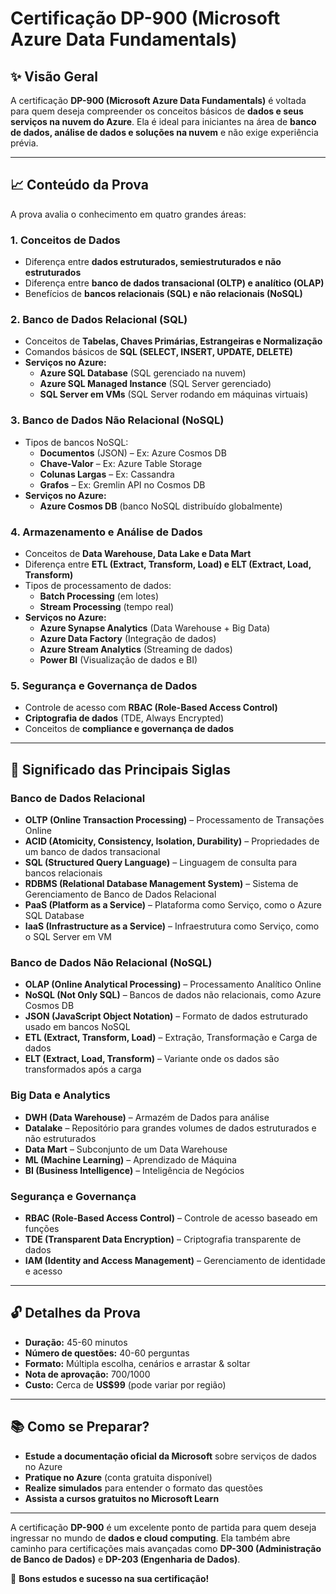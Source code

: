 # **Certificação DP-900 (Microsoft Azure Data Fundamentals)**

## **✨ Visão Geral**

A certificação **DP-900 (Microsoft Azure Data Fundamentals)** é voltada para quem deseja compreender os conceitos básicos de **dados e seus serviços na nuvem do Azure**. Ela é ideal para iniciantes na área de **banco de dados, análise de dados e soluções na nuvem** e não exige experiência prévia.

---

## **📈 Conteúdo da Prova**

A prova avalia o conhecimento em quatro grandes áreas:

### **1. Conceitos de Dados**

- Diferença entre **dados estruturados, semiestruturados e não estruturados**
- Diferença entre **banco de dados transacional (OLTP) e analítico (OLAP)**
- Benefícios de **bancos relacionais (SQL) e não relacionais (NoSQL)**

### **2. Banco de Dados Relacional (SQL)**

- Conceitos de **Tabelas, Chaves Primárias, Estrangeiras e Normalização**
- Comandos básicos de **SQL (SELECT, INSERT, UPDATE, DELETE)**
- **Serviços no Azure:**
  - **Azure SQL Database** (SQL gerenciado na nuvem)
  - **Azure SQL Managed Instance** (SQL Server gerenciado)
  - **SQL Server em VMs** (SQL Server rodando em máquinas virtuais)

### **3. Banco de Dados Não Relacional (NoSQL)**

- Tipos de bancos NoSQL:
  - **Documentos** (JSON) – Ex: Azure Cosmos DB
  - **Chave-Valor** – Ex: Azure Table Storage
  - **Colunas Largas** – Ex: Cassandra
  - **Grafos** – Ex: Gremlin API no Cosmos DB
- **Serviços no Azure:**
  - **Azure Cosmos DB** (banco NoSQL distribuído globalmente)

### **4. Armazenamento e Análise de Dados**

- Conceitos de **Data Warehouse, Data Lake e Data Mart**
- Diferença entre **ETL (Extract, Transform, Load) e ELT (Extract, Load, Transform)**
- Tipos de processamento de dados:
  - **Batch Processing** (em lotes)
  - **Stream Processing** (tempo real)
- **Serviços no Azure:**
  - **Azure Synapse Analytics** (Data Warehouse + Big Data)
  - **Azure Data Factory** (Integração de dados)
  - **Azure Stream Analytics** (Streaming de dados)
  - **Power BI** (Visualização de dados e BI)

### **5. Segurança e Governança de Dados**

- Controle de acesso com **RBAC (Role-Based Access Control)**
- **Criptografia de dados** (TDE, Always Encrypted)
- Conceitos de **compliance e governança de dados**

---

## **📐 Significado das Principais Siglas**

### **Banco de Dados Relacional**

- **OLTP (Online Transaction Processing)** – Processamento de Transações Online
- **ACID (Atomicity, Consistency, Isolation, Durability)** – Propriedades de um banco de dados transacional
- **SQL (Structured Query Language)** – Linguagem de consulta para bancos relacionais
- **RDBMS (Relational Database Management System)** – Sistema de Gerenciamento de Banco de Dados Relacional
- **PaaS (Platform as a Service)** – Plataforma como Serviço, como o Azure SQL Database
- **IaaS (Infrastructure as a Service)** – Infraestrutura como Serviço, como o SQL Server em VM

### **Banco de Dados Não Relacional (NoSQL)**

- **OLAP (Online Analytical Processing)** – Processamento Analítico Online
- **NoSQL (Not Only SQL)** – Bancos de dados não relacionais, como Azure Cosmos DB
- **JSON (JavaScript Object Notation)** – Formato de dados estruturado usado em bancos NoSQL
- **ETL (Extract, Transform, Load)** – Extração, Transformação e Carga de dados
- **ELT (Extract, Load, Transform)** – Variante onde os dados são transformados após a carga

### **Big Data e Analytics**

- **DWH (Data Warehouse)** – Armazém de Dados para análise
- **Datalake** – Repositório para grandes volumes de dados estruturados e não estruturados
- **Data Mart** – Subconjunto de um Data Warehouse
- **ML (Machine Learning)** – Aprendizado de Máquina
- **BI (Business Intelligence)** – Inteligência de Negócios

### **Segurança e Governança**

- **RBAC (Role-Based Access Control)** – Controle de acesso baseado em funções
- **TDE (Transparent Data Encryption)** – Criptografia transparente de dados
- **IAM (Identity and Access Management)** – Gerenciamento de identidade e acesso

---

## **🔓 Detalhes da Prova**

- **Duração:** 45-60 minutos
- **Número de questões:** 40-60 perguntas
- **Formato:** Múltipla escolha, cenários e arrastar & soltar
- **Nota de aprovação:** 700/1000
- **Custo:** Cerca de **US\$99** (pode variar por região)

---

## **📚 Como se Preparar?**

- **Estude a documentação oficial da Microsoft** sobre serviços de dados no Azure
- **Pratique no Azure** (conta gratuita disponível)
- **Realize simulados** para entender o formato das questões
- **Assista a cursos gratuitos no Microsoft Learn**

---

A certificação **DP-900** é um excelente ponto de partida para quem deseja ingressar no mundo de **dados e cloud computing**. Ela também abre caminho para certificações mais avançadas como **DP-300 (Administração de Banco de Dados)** e **DP-203 (Engenharia de Dados)**.

🚀 **Bons estudos e sucesso na sua certificação!**
